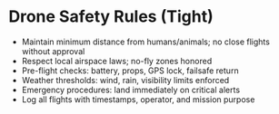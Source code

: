# Drone Safety Rules (Tight)

- Maintain minimum distance from humans/animals; no close flights without approval
- Respect local airspace laws; no-fly zones honored
- Pre-flight checks: battery, props, GPS lock, failsafe return
- Weather thresholds: wind, rain, visibility limits enforced
- Emergency procedures: land immediately on critical alerts
- Log all flights with timestamps, operator, and mission purpose
